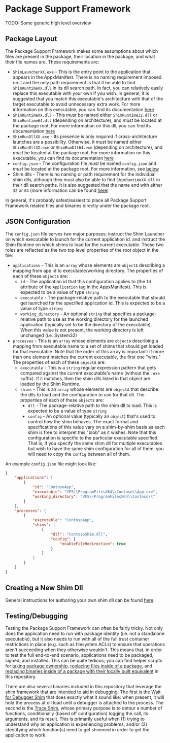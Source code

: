 # Package Support Framework
TODO: Some generic high level overview

## Package Layout
The Package Support Framework makes some assumptions about which files are present in the package, their location in the package, and what their file names are. These requirements are:

* `ShimLauncherXX.exe` - This is the entry point to the application that appears in the AppxManifest. There is no naming requirement imposed on it and the only path requirement is that it be able to find `ShimRuntimeXX.dll` in its dll search path. In fact, you can relatively easily replace this executable with your own if you wish. In general, it is suggested that you match this executable's architecture with that of the target executable to avoid unnecessary extra work. For more information on this executable, you can find its documentation [here](ShimLauncher/readme.md)
* `ShimRuntimeXX.dll` - This _must_ be named either `ShimRuntime32.dll` or `ShimRuntime64.dll` (depending on architecture), and _must_ be located at the package root. For more information on this dll, you can find its documentation [here](ShimRuntime/readme.md)
* `ShimRunDllXX.exe` - Its presence is only required if cross-architecture launches are a possibility. Otherwise, it _must_ be named either `ShimRunDll32.exe` or `ShimRunDll64.exe` (depending on architecture), and _must_ be located at the package root. For more information on this executable, you can find its documentation [here](ShimRunDll/readme.md)
* `config.json` - The configuration file _must_ be named `config.json` and _must_ be located at the package root. For more information, see [below](#JSON%20Configuration)
* Shim dlls - There is no naming or path requirement for the individual shim dlls, although they must also be able to find `ShimRuntimeXX.dll` in their dll search paths. It is also suggested that the name end with either `32` or `64` (more information can be found [here](ShimRuntime/readme.md#Shim%20Loading))

In general, it's probably safest/easiest to place all Package Support Framework related files and binaries directly under the package root.

## JSON Configuration
The `config.json` file serves two major purposes: instruct the Shim Launcher on which executable to launch for the current application id, and instruct the Shim Runtime on which shims to load for the current executable. These two roles are reflected as the two top level properties of the root object in the file:

* `applications` - This is an `array` whose elements are `object`s describing a mapping from app id to executable/working directory. The properties of each of these `object`s are:
  * `id` - The application id that this configuration applies to (the `Id` attribute of the `Application` tag in the AppxManifest). This is expected to be a value of type `string`
  * `executable` - The package-relative path to the executable that should get launched for the specified application id. This is expected to be a value of type `string`
  * `working_directory` - An optional `string` that specifies a package-relative path to use as the working directory for the launched application (typically set to be the directory of the executable). When this value is not present, the working directory is left unchanged (i.e. System32)
* `processes` - This is an `array` whose elements are `object`s describing a mapping from executable name to a set of shims that should get loaded for that executable. Note that the order of this array _is_ important: if more than one element matches the current executable, the first one "wins." The properties of each of these `object`s are:
  * `executable` - This is a `string` regular expression pattern that gets compared against the current executable's name (without the `.exe` suffix). If it matches, then the shim dlls listed in that object are loaded by the Shim Runtime.
  * `shims` - This is an `array` whose elements are `object`s that describe the dlls to load and the configuration to use for that dll. The properties of each of these `object`s are:
    * `dll` - The package-relative path to the shim dll to load. This is expected to be a value of type `string`
    * `config` - An optional value (typically an `object`) that's used to control how the shim behaves. The exact format and specifications of this value vary on a shim-by-shim basis as each shim is free to interpret this "blob" as it wishes. Note that this configuration is specific to the particular executable specified. That is, if you specify the same shim dll for multiple executables but wish to have the same shim configuration for all of them, you will need to copy the `config` between all of them.

An example `config.json` file might look like:

```json
{
    "applications": [
        {
            "id": "ContosoApp",
            "executable": "VFS\\ProgramFilesX64\\Contoso\\App.exe",
            "working_directory": "VFS\\ProgramFilesX64\\Contoso\\"
        }
    ],
    "processes": [
        {
            "executable": "ContosoApp",
            "shims": [
                {
                    "dll": "ContosoShim.dll",
                    "config": {
                        "enableFileRedirection": true
                    }
                }
            ]
        }
    ]
}
```

## Creating a New Shim Dll
General instructions for authoring your own shim dll can be found [here](Authoring.md).

## Testing/Debugging
Testing the Package Support Framework can often be fairly tricky. Not only does the application need to run with package identity (i.e. not a standalone executable), but it also needs to run with all of the full trust container restrictions in place (e.g. such as filesystem ACLs) to ensure that operations aren't succeeding when they otherwise wouldn't. This means that, in order to test the full end-to-end scenario, applications need to be packaged, signed, and installed. This can be quite tedious; you can find helper scripts for [taking package ownership](tests/scripts/TakePackageOwnership.ps1), [replacing files inside of a package](tests/scripts/ReplacePackageFiles.ps1), and [replacing binaries inside of a package with their locally built equivalent](tests/scripts/ReplacePackageShimBinaries.ps1) in this repository.

There are also several binaries included in this repository that leverage the shim framework that are intended to aid in debugging. The first is the [Wait for Debugger Shim](tests/shims/WaitForDebuggerShim/readme.md) that does exactly what it sound like: when present, it will hold the process at dll load until a debugger is attached to the process. The second is the [Trace Shim](tests/shims/TraceShim/readme.md), whose primary purpose is to detour a number of functions, conditionally (based off configuration) logging the call, its arguments, and its result. This is primarily useful when (1) trying to understand why an application is experiencing problems, and/or (2) identifying which function(s) need to get shimmed in order to get the application to work.
